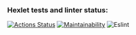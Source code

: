 ### Hexlet tests and linter status:

[![Actions Status](https://github.com/Ultras-sur/backend-project-lvl2/workflows/hexlet-check/badge.svg)](https://github.com/Ultras-sur/backend-project-lvl2/actions)
[![Maintainability](https://api.codeclimate.com/v1/badges/a99a88d28ad37a79dbf6/maintainability)](https://codeclimate.com/github/codeclimate/codeclimate/maintainability)
![Eslint](https://github.com/Ultras-sur/backend-project-lvl2/workflows/Eslint/badge.svg)
